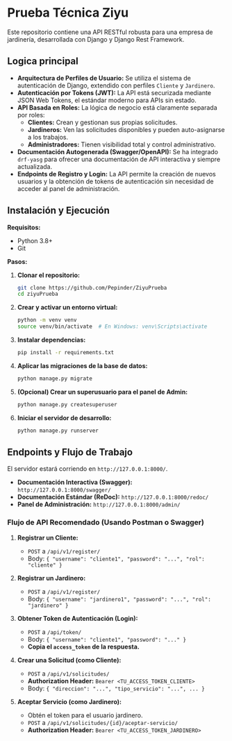 # Prueba Técnica Ziyu

Este repositorio contiene una API RESTful robusta para una empresa de jardinería, desarrollada con Django y Django Rest Framework.

## Logica principal

- **Arquitectura de Perfiles de Usuario:** Se utiliza el sistema de autenticación de Django, extendido con perfiles `Cliente` y `Jardinero`.
- **Autenticación por Tokens (JWT):** La API está securizada mediante JSON Web Tokens, el estándar moderno para APIs sin estado.
- **API Basada en Roles:** La lógica de negocio está claramente separada por roles:
  - **Clientes:** Crean y gestionan sus propias solicitudes.
  - **Jardineros:** Ven las solicitudes disponibles y pueden auto-asignarse a los trabajos.
  - **Administradores:** Tienen visibilidad total y control administrativo.
- **Documentación Autogenerada (Swagger/OpenAPI):** Se ha integrado `drf-yasg` para ofrecer una documentación de API interactiva y siempre actualizada.
- **Endpoints de Registro y Login:** La API permite la creación de nuevos usuarios y la obtención de tokens de autenticación sin necesidad de acceder al panel de administración.

## Instalación y Ejecución

**Requisitos:**

- Python 3.8+
- Git

**Pasos:**

1.  **Clonar el repositorio:**

    ```bash
    git clone https://github.com/Pepinder/ZiyuPrueba
    cd ziyuPrueba
    ```

2.  **Crear y activar un entorno virtual:**

    ```bash
    python -m venv venv
    source venv/bin/activate  # En Windows: venv\Scripts\activate
    ```

3.  **Instalar dependencias:**

    ```bash
    pip install -r requirements.txt
    ```

4.  **Aplicar las migraciones de la base de datos:**

    ```bash
    python manage.py migrate
    ```

5.  **(Opcional) Crear un superusuario para el panel de Admin:**

    ```bash
    python manage.py createsuperuser
    ```

6.  **Iniciar el servidor de desarrollo:**
    ```bash
    python manage.py runserver
    ```

## Endpoints y Flujo de Trabajo

El servidor estará corriendo en `http://127.0.0.1:8000/`.

- **Documentación Interactiva (Swagger):** `http://127.0.0.1:8000/swagger/`
- **Documentación Estándar (ReDoc):** `http://127.0.0.1:8000/redoc/`
- **Panel de Administración:** `http://127.0.0.1:8000/admin/`

### Flujo de API Recomendado (Usando Postman o Swagger)

1.  **Registrar un Cliente:**

    - `POST` a `/api/v1/register/`
    - Body: `{ "username": "cliente1", "password": "...", "rol": "cliente" }`

2.  **Registrar un Jardinero:**

    - `POST` a `/api/v1/register/`
    - Body: `{ "username": "jardinero1", "password": "...", "rol": "jardinero" }`

3.  **Obtener Token de Autenticación (Login):**

    - `POST` a `/api/token/`
    - Body: `{ "username": "cliente1", "password": "..." }`
    - **Copia el `access_token` de la respuesta.**

4.  **Crear una Solicitud (como Cliente):**

    - `POST` a `/api/v1/solicitudes/`
    - **Authorization Header:** `Bearer <TU_ACCESS_TOKEN_CLIENTE>`
    - Body: `{ "direccion": "...", "tipo_servicio": "...", ... }`

5.  **Aceptar Servicio (como Jardinero):**
    - Obtén el token para el usuario jardinero.
    - `POST` a `/api/v1/solicitudes/{id}/aceptar-servicio/`
    - **Authorization Header:** `Bearer <TU_ACCESS_TOKEN_JARDINERO>`

